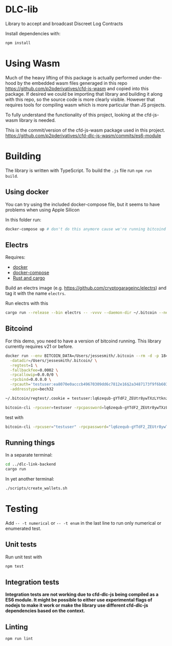 # DLC-lib

Library to accept and broadcast Discreet Log Contracts

Install dependencies with:
```bash
npm install
```

# Using Wasm
Much of the heavy lifting of this package is actually performed under-the-hood by the embedded wasm files generaged in this repo https://github.com/p2pderivatives/cfd-js-wasm and copied into this package. If desired we could be importing that library and building it along with this repo, so the source code is more clearly visible. However that requires tools for compiling wasm which is more particular than JS projects. 

To fully understand the functionality of this project, looking at the cfd-js-wasm library is needed.

This is the commit/version of the cfd-js-wasm package used in this project.
https://github.com/p2pderivatives/cfd-dlc-js-wasm/commits/es6-module

# Building

The library is written with TypeScript.
To build the `.js` file run `npm run build`.

## Using docker
You can try using the included docker-compose file, but it seems to have problems when using Apple Silicon

In this folder run:
```bash
docker-compose up # don't do this anymore cause we're running bitcoind and electrs manually
```

## Electrs
Requires:
- [docker](https://docs.docker.com/get-docker/) 
- [docker-compose](https://docs.docker.com/compose/install/)
- [Rust and cargo](https://www.rust-lang.org/tools/install)

Build an electrs image (e.g. https://github.com/cryptogarageinc/electrs) and tag it with the name `electrs`.

Run electrs with this 
```bash
cargo run --release --bin electrs -- -vvvv --daemon-dir ~/.bitcoin --network regtest --http-addr 0.0.0.0:3004 --cookie="testuser:lq6zequb-gYTdF2_ZEUtr8ywTXzLYtknzWU4nV8uVoo="
```

## Bitcoind
For this demo, you need to have a version of bitcoind running. This library currently requires v21 or before.

```bash
docker run --env BITCOIN_DATA=/Users/jessesmith/.bitcoin --rm -d -p 18443:18443 --name bitcoin-node --volume /Users/jessesmith/.bitcoin/ ruimarinho/bitcoin-core:0.20.0 \
  -datadir=/Users/jessesmith/.bitcoin/ \
  -regtest=1 \
  -fallbackfee=0.0002 \
  -rpcallowip=0.0.0/0 \
  -rpcbind=0.0.0.0 \
  -rpcauth='testuser:ea8070e0acccb49670309dd6c7812e16$2a3487173f9f6b603d43a70e6ccb0aa671a16dbee1cf86b098e77532d2515370' \
  -addresstype=bech32

~/.bitcoin/regtest/.cookie = testuser:lq6zequb-gYTdF2_ZEUtr8ywTXzLYtknzWU4nV8uVoo=

bitcoin-cli -rpcuser=testuser -rpcpassword=lq6zequb-gYTdF2_ZEUtr8ywTXzLYtknzWU4nV8uVoo= stop # to stop bitcoind
```

test with 
```bash
bitcoin-cli -rpcuser="testuser" -rpcpassword="lq6zequb-gYTdF2_ZEUtr8ywTXzLYtknzWU4nV8uVoo=" -regtest -rpcwallet=alice sendtoaddress "bcrt1q942lmhjxnllvn2frxp4g3ymwckt5df5p7hjz60" 3 
```

## Running things

In a separate terminal:
```bash
cd ../dlc-link-backend
cargo run
```

In yet another terminal:
```bash
./scripts/create_wallets.sh
```
# Testing

Add `-- -t numerical` or `-- -t enum` in the last line to run only numerical or enumerated test.

## Unit tests

Run unit test with
```bash
npm test
```

## Integration tests

__Integration tests are not working due to cfd-dlc-js being compiled as a ES6 module. It might be possible to either use experimental flags of nodejs to make it work or make the library use different cfd-dlc-js dependencies based on the context.__

## Linting

```bash
npm run lint
```
